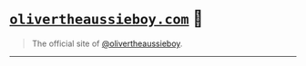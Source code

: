 # [`olivertheaussieboy.com`][prod_site] 🐾

> The official site of [@olivertheaussieboy][insta_handle].

---

[prod_site]: https://www.olivertheaussieboy.com/
[insta_handle]: https://www.instagram.com/olivertheaussieboy/
